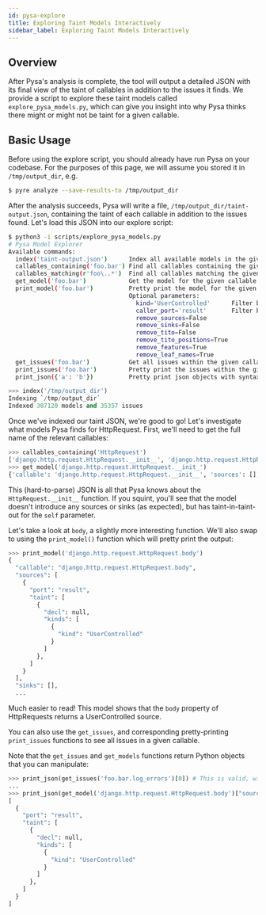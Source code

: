 ```yaml
---
id: pysa-explore
title: Exploring Taint Models Interactively
sidebar_label: Exploring Taint Models Interactively
---
```


## Overview

After Pysa's analysis is complete, the tool will output a detailed JSON with its final view of the taint of callables in addition to the issues it finds. We provide a script to explore these taint models called `explore_pysa_models.py`, which can give you insight into why Pysa thinks there might or might not be taint for a given callable.

## Basic Usage

Before using the explore script, you should already have run Pysa on your codebase. For the purposes of this page, we will assume you stored it in `/tmp/output_dir`, e.g.

```bash
$ pyre analyze --save-results-to /tmp/output_dir
```

After the analysis succeeds, Pysa will write a file, `/tmp/output_dir/taint-output.json`, containing the taint of each callable in addition to the issues found. Let's load this JSON into our explore script:

```bash
$ python3 -i scripts/explore_pysa_models.py
# Pysa Model Explorer
Available commands:
  index('taint-output.json')      Index all available models in the given taint output file or directory.
  callables_containing('foo.bar') Find all callables containing the given string.
  callables_matching(r'foo\..*')  Find all callables matching the given regular expression.
  get_model('foo.bar')            Get the model for the given callable.
  print_model('foo.bar')          Pretty print the model for the given callable.
                                  Optional parameters:
                                    kind='UserControlled'      Filter by taint kind.
                                    caller_port='result'       Filter by caller port.
                                    remove_sources=False
                                    remove_sinks=False
                                    remove_tito=False
                                    remove_tito_positions=True
                                    remove_features=True
                                    remove_leaf_names=True
  get_issues('foo.bar')           Get all issues within the given callable.
  print_issues('foo.bar')         Pretty print the issues within the given callable.
  print_json({'a': 'b'})          Pretty print json objects with syntax highlighting.
```
```python
>>> index('/tmp/output_dir')
Indexing `/tmp/output_dir`
Indexed 307120 models and 35357 issues
```

Once we've indexed our taint JSON, we're good to go! Let's investigate what models Pysa finds for HttpRequest. First, we'll need to get the full name of the relevant callables:


```python
>>> callables_containing('HttpRequest')
['django.http.request.HttpRequest.__init__', 'django.http.request.HttpRequest.body', ...]
>>> get_model('django.http.request.HttpRequest.__init_')
{'callable': 'django.http.request.HttpRequest.__init__', 'sources': [], 'sinks': [], 'tito': [{'port': 'formal(self)', 'taint': [{'decl': None, 'leaves': [{'kind': 'LocalReturn', 'name': ''}]}]}]}
```

This (hard-to-parse) JSON is all that Pysa knows about the `HttpRequest.__init__` function. If you squint, you'll see that the model doesn't introduce any sources or sinks (as expected), but has taint-in-taint-out for the `self` parameter.

Let's take a look at `body`, a slightly more interesting function. We'll also swap to using the `print_model()` function which will pretty print the output:

```python
>>> print_model('django.http.request.HttpRequest.body')
{
  "callable": "django.http.request.HttpRequest.body",
  "sources": [
    {
      "port": "result",
      "taint": [
        {
          "decl": null,
          "kinds": [
            {
              "kind": "UserControlled"
            }
          ]
        },
      ]
    }
  ],
  "sinks": [],
  ...
```

Much easier to read! This model shows that the `body` property of HttpRequests returns a UserControlled source.

You can also use the `get_issues`, and corresponding pretty-printing `print_issues` functions to see all issues in a given callable.

Note that the `get_issues` and `get_models` functions return Python objects that you can manipulate:

```python
>>> print_json(get_issues('foo.bar.log_errors')[0]) # This is valid, will print first issue!
...
>>> print_json(get_model('django.http.request.HttpRequest.body')["sources"]) # Pretty print only the sources.
[
  {
    "port": "result",
    "taint": [
      {
        "decl": null,
        "kinds": [
          {
            "kind": "UserControlled"
          }
        ]
      },
    ]
  }
]
```
